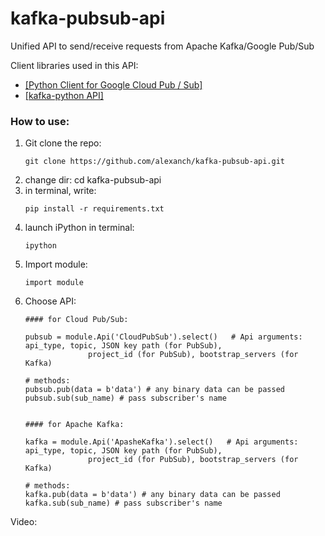 # kafka-pubsub-api

Unified API to send/receive requests from Apache Kafka/Google Pub/Sub 

Client libraries used in this API: 
- [[Python Client for Google Cloud Pub / Sub]](https://googleapis.dev/python/pubsub/latest/index.html)
- [[kafka-python API]](https://kafka-python.readthedocs.io/en/master/apidoc/modules.html)



### How to use:

1. Git clone the repo:
    ```
    git clone https://github.com/alexanch/kafka-pubsub-api.git
    ```
2. change dir: cd kafka-pubsub-api
1. in terminal, write:
    ```
    pip install -r requirements.txt
    ```
2. launch iPython in terminal:
    ```
    ipython
    ```
3. Import module:
    ```
    import module
    ```
4. Choose API:
   ```
   #### for Cloud Pub/Sub:
   
   pubsub = module.Api('CloudPubSub').select()   # Api arguments: api_type, topic, JSON key path (for PubSub),
                 project_id (for PubSub), bootstrap_servers (for Kafka)
   
   # methods:
   pubsub.pub(data = b'data') # any binary data can be passed
   pubsub.sub(sub_name) # pass subscriber's name
   
   
   #### for Apache Kafka:
   
   kafka = module.Api('ApasheKafka').select()   # Api arguments: api_type, topic, JSON key path (for PubSub),
                 project_id (for PubSub), bootstrap_servers (for Kafka)
   
   # methods:
   kafka.pub(data = b'data') # any binary data can be passed
   kafka.sub(sub_name) # pass subscriber's name
   ```
  
  Video: 
  

